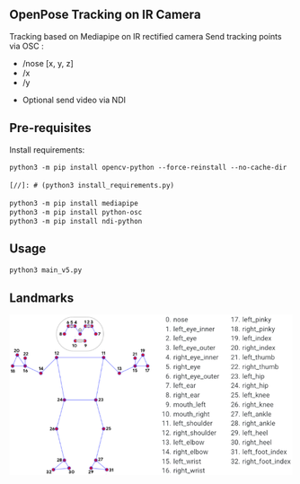 ## OpenPose Tracking on IR Camera

Tracking based on Mediapipe on IR rectified camera 
Send tracking points via OSC :
- /nose [x, y, z]
- /x
- /y

+ Optional send video via NDI

## Pre-requisites

Install requirements:
```
python3 -m pip install opencv-python --force-reinstall --no-cache-dir

[//]: # (python3 install_requirements.py)

python3 -m pip install mediapipe
python3 -m pip install python-osc
python3 -m pip install ndi-python
```

## Usage

```
python3 main_v5.py
```

## Landmarks

![Utilities/landmarks.png](Utilities/landmarks.png)